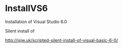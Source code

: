 # InstallVS6
Installation of Visual Studio 6.0


Silent install of

http://isjw.uk/scripted-silent-install-of-visual-basic-6-0/
